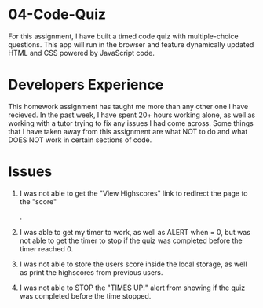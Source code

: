 # 04-Code-Quiz

For this assignment, I have built a timed code quiz with multiple-choice questions. This app will run in the browser and feature dynamically updated HTML and CSS powered by JavaScript code.

# Developers Experience

This homework assignment has taught me more than any other one I have recieved. In the past week, I have spent 20+ hours working alone, as well as working with a tutor trying to fix any issues I had come across. Some things that I have taken away from this assignment are what NOT to do and what DOES NOT work in certain sections of code.

# Issues

1. I was not able to get the "View Highscores" link to redirect the page to the "score" <div>.

2. I was able to get my timer to work, as well as ALERT when = 0, but was not able to get the timer to stop if the quiz was completed before the timer reached 0.

3. I was not able to store the users score inside the local storage, as well as print the highscores from previous users.

4. I was not able to STOP the "TIMES UP!" alert from showing if the quiz was completed before the time stopped.